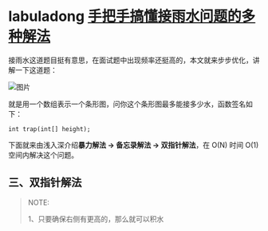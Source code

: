 # labuladong [手把手搞懂接雨水问题的多种解法](https://mp.weixin.qq.com/s/mFqrlhqYEPhRa9p4ewl3Xw)

接雨水这道题目挺有意思，在面试题中出现频率还挺高的，本文就来步步优化，讲解一下这道题：

![图片](https://mmbiz.qpic.cn/sz_mmbiz_png/gibkIz0MVqdETSibChZ6NaonURayySXExwkiaibkEUf1MleYZqhmb8LibB6xlAhRWKKJj6FVE9546U1NYZ9ibnicNpiceQ/640?wx_fmt=png&tp=webp&wxfrom=5&wx_lazy=1&wx_co=1)



就是用一个数组表示一个条形图，问你这个条形图最多能接多少水，函数签名如下：

```
int trap(int[] height);
```

下面就来由浅入深介绍**暴力解法 -> 备忘录解法 -> 双指针解法**，在 O(N) 时间 O(1) 空间内解决这个问题。



## 三、双指针解法

> NOTE: 
>
> 1、只要确保右侧有更高的，那么就可以积水
